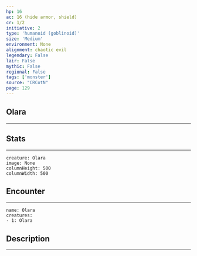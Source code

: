```yaml
---
hp: 16
ac: 16 (hide armor, shield)
cr: 1/2
initiative: 2
type: 'humanoid (goblinoid)'    
size: 'Medium'
environment: None
alignment: chaotic evil
legendary: False
lair: False
mythic: False
regional: False
tags: ['monster']
source: "CRCotN"
page: 129
---
```


## Olara
---



## Stats
---

```statblock
creature: Olara
image: None
columnHeight: 500
columnWidth: 500
```

## Encounter
---

```encounter-table
name: Olara
creatures:
- 1: Olara
```

## Description
---




